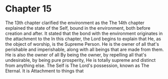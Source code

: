 # Chapter 15

The 13th chapter clarified the environment as the 
The 14th chapter explained the state of the Self, bound in the environment, both before creation and after. It stated that the bond with the environment originates in the attachment to the 
In this chapter, the Lord begins to explain that He, as the object of worship, is the Supreme Person. He is the owner of all that's perishable and imperishable, along with all beings that are made from them. He is also the owner of all 
By being the owner, by repelling all that's undesirable, by being pure prosperity, He is totally supreme and distinct from anything else. The Self is The Lord's possession, known as The Eternal. It is 
Attachment to things that 


